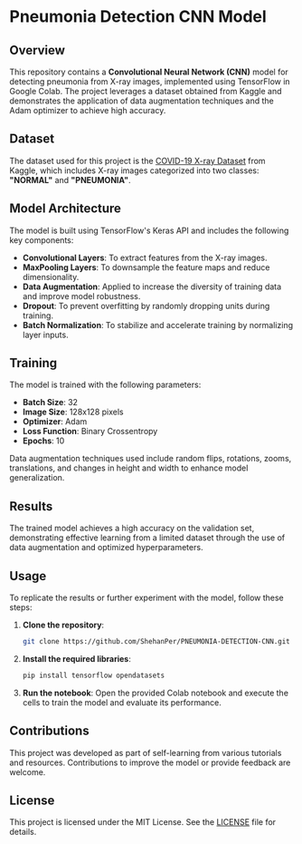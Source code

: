 # Pneumonia Detection CNN Model

## **Overview**

This repository contains a **Convolutional Neural Network (CNN)** model for detecting pneumonia from X-ray images, implemented using TensorFlow in Google Colab. The project leverages a dataset obtained from Kaggle and demonstrates the application of data augmentation techniques and the Adam optimizer to achieve high accuracy.

## **Dataset**

The dataset used for this project is the [COVID-19 X-ray Dataset](https://www.kaggle.com/datasets/khoongweihao/covid19-xray-dataset-train-test-sets) from Kaggle, which includes X-ray images categorized into two classes: **"NORMAL"** and **"PNEUMONIA"**.

## **Model Architecture**

The model is built using TensorFlow's Keras API and includes the following key components:
- **Convolutional Layers**: To extract features from the X-ray images.
- **MaxPooling Layers**: To downsample the feature maps and reduce dimensionality.
- **Data Augmentation**: Applied to increase the diversity of training data and improve model robustness.
- **Dropout**: To prevent overfitting by randomly dropping units during training.
- **Batch Normalization**: To stabilize and accelerate training by normalizing layer inputs.

## **Training**

The model is trained with the following parameters:
- **Batch Size**: 32
- **Image Size**: 128x128 pixels
- **Optimizer**: Adam
- **Loss Function**: Binary Crossentropy
- **Epochs**: 10

Data augmentation techniques used include random flips, rotations, zooms, translations, and changes in height and width to enhance model generalization.

## **Results**

The trained model achieves a high accuracy on the validation set, demonstrating effective learning from a limited dataset through the use of data augmentation and optimized hyperparameters.

## **Usage**

To replicate the results or further experiment with the model, follow these steps:
1. **Clone the repository**:
    ```bash
    git clone https://github.com/ShehanPer/PNEUMONIA-DETECTION-CNN.git
    ```
2. **Install the required libraries**:
    ```bash
    pip install tensorflow opendatasets
    ```
3. **Run the notebook**:
    Open the provided Colab notebook and execute the cells to train the model and evaluate its performance.

## **Contributions**

This project was developed as part of self-learning from various tutorials and resources. Contributions to improve the model or provide feedback are welcome.

## **License**

This project is licensed under the MIT License. See the [LICENSE](LICENSE) file for details.
